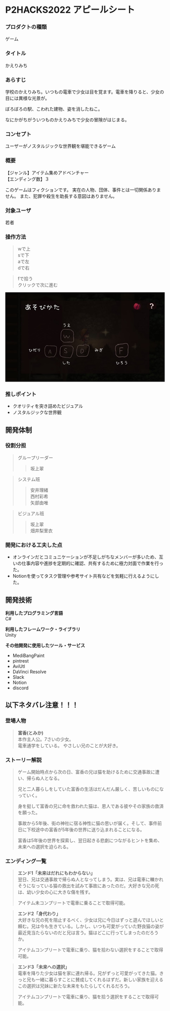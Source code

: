 # P2HACKS2022 アピールシート 
### **プロダクトの種類**  
ゲーム

### **タイトル**  
かえりみち

### **あらすじ**  
学校のかえりみち。いつもの電車で少女は目を覚ます。電車を降りると、少女の目には異様な光景が。 

ぼろぼろの駅、こわれた建物、姿を消したねこ。  

なにかがちがういつものかえりみちで少女の冒険がはじまる。

### **コンセプト**  
ユーザーがノスタルジックな世界観を堪能できるゲーム

### **概要**  
【ジャンル】アイテム集めアドベンチャー  
【エンディング数】３  

このゲームはフィクションです。
実在の人物、団体、事件とは一切関係ありません。
また、犯罪や殺生を助長する意図はありません。

### **対象ユーザ**  
若者

### **操作方法**  
>wで上  
>sで下  
>aで左  
>dで右  
  
>fで拾う  
>クリックで次に進む  

![あそびかた](./howToPlay.jpg)

### **推しポイント**  
* クオリティを突き詰めたビジュアル  
* ノスタルジックな世界観

## 開発体制  

### **役割分担**  
>グループリーダー  
>>坂上翠  
  
>システム班  
>>安井理緒  
>>西村彩希  
>>矢部由唯  
  
>ビジュアル班  
>>坂上翠  
>>畑井梨里衣  

### **開発における工夫した点**  
* オンラインだとコミュニケーションが不足しがちなメンバーが多いため、互いの仕事内容や進捗を定期的に確認、共有するために極力対面で作業を行った。
* Notionを使ってタスク管理や参考サイト共有などを気軽に行えるようにした。

## 開発技術 

**利用したプログラミング言語**  
C#

**利用したフレームワーク・ライブラリ**  
Unity

**その他開発に使用したツール・サービス**  
* MediBangPaint  
* pintrest  
* AviUtl  
* DaVinci Resolve 
* Slack 
* Notion  
* discord  

## 以下ネタバレ注意！！！
### **登場人物**  
>**富香(とみか)**  
本作主人公。7さいの少女。  
電車通学をしている。 
やさしい兄のことが大好き。  

### **ストーリー解説**  
>ゲーム開始時点から次の日、富香の兄は猫を助けるために交通事故に遭い、帰らぬ人となる。
>
>兄と二人暮らしをしていた富香の生活はだんだん厳しく、苦しいものになっていく。
>
>身を挺して富香の兄に命を救われた猫は、恩人である彼やその家族の救済を願った。
>
>事故から5年後、街の神社に宿る神性に猫の思いが届く。そして、事件前日に下校途中の富香が5年後の世界に送り込まれることになる。
>
>富香は5年後の世界を探索し、翌日起きる悲劇につながるヒントを集め、未来への選択を迫られる。

### **エンディング一覧**
>**エンド1「未来はだれにもわからない」**  
>翌日、兄は交通事故で帰らぬ人となってしまう。実は、兄は電車に轢かれそうになっている猫の救出を試みて事故にあったのだ。大好きな兄の死は、幼い少女の心に大きな傷を残す。
>
>アイテム未コンプリートで電車に乗ることで取得可能。

>**エンド2「身代わり」**  
>大好きな兄の死を阻止するべく、少女は兄に今日はずっと遊んでほしいと頼む。兄は今も生きている。しかし、いつも可愛がっていた野良猫の姿が最近見当たらないのだと兄は言う。猫はどこに行ってしまったのだろうか。
>
>アイテムコンプリートで電車に乗り、猫を拾わない選択をすることで取得可能。

>**エンド3「未来への選択」**  
>電車を降りた少女は猫を家に連れ帰る。兄がずっと可愛がってきた猫。きっと兄も一緒に暮らすことに賛成してくれるはずだ。新しい家族を迎えるこの選択は兄妹に新たな未来をもたらしてくれるだろう。
>
>アイテムコンプリートで電車に乗り、猫を拾う選択をすることで取得可能。
